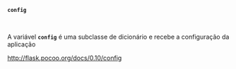 **`config`**

<br>

A variável **`config`** é uma subclasse de dicionário e recebe a configuração da aplicação

http://flask.pocoo.org/docs/0.10/config
